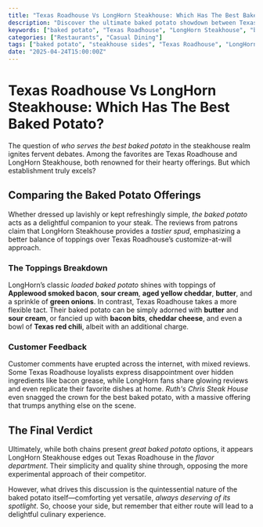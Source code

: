 ```yaml
---
title: "Texas Roadhouse Vs LongHorn Steakhouse: Which Has The Best Baked Potato?"
description: "Discover the ultimate baked potato showdown between Texas Roadhouse and LongHorn Steakhouse. Find out which spot offers the tastiest spud!"
keywords: ["baked potato", "Texas Roadhouse", "LongHorn Steakhouse", "best baked potato", "potato sides"]
categories: ["Restaurants", "Casual Dining"]
tags: ["baked potato", "steakhouse sides", "Texas Roadhouse", "LongHorn Steakhouse"]
date: "2025-04-24T15:00:00Z"
---
```


# Texas Roadhouse Vs LongHorn Steakhouse: Which Has The Best Baked Potato?

The question of *who serves the best baked potato* in the steakhouse realm ignites fervent debates. Among the favorites are Texas Roadhouse and LongHorn Steakhouse, both renowned for their hearty offerings. But which establishment truly excels?

## Comparing the Baked Potato Offerings

Whether dressed up lavishly or kept refreshingly simple, *the baked potato* acts as a delightful companion to your steak. The reviews from patrons claim that LongHorn Steakhouse provides a *tastier spud*, emphasizing a better balance of toppings over Texas Roadhouse’s customize-at-will approach.

### The Toppings Breakdown

LongHorn’s classic *loaded baked potato* shines with toppings of **Applewood smoked bacon**, **sour cream**, **aged yellow cheddar**, **butter**, and a sprinkle of **green onions**. In contrast, Texas Roadhouse takes a more flexible tact. Their baked potato can be simply adorned with **butter** and **sour cream**, or fancied up with **bacon bits**, **cheddar cheese**, and even a bowl of **Texas red chili**, albeit with an additional charge.

### Customer Feedback

Customer comments have erupted across the internet, with mixed reviews. Some Texas Roadhouse loyalists express disappointment over hidden ingredients like bacon grease, while LongHorn fans share glowing reviews and even replicate their favorite dishes at home. *Ruth's Chris Steak House* even snagged the crown for the best baked potato, with a massive offering that trumps anything else on the scene.

## The Final Verdict

Ultimately, while both chains present *great baked potato* options, it appears LongHorn Steakhouse edges out Texas Roadhouse in the *flavor department*. Their simplicity and quality shine through, opposing the more experimental approach of their competitor. 

However, what drives this discussion is the quintessential nature of the baked potato itself—comforting yet versatile, *always deserving of its spotlight*. So, choose your side, but remember that either route will lead to a delightful culinary experience.